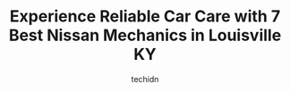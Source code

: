 ---
layout: ampstory
image: https://images.unsplash.com/photo-1515674447568-09bbb507b96c?ixlib=rb-4.0.3&ixid=MnwxMjA3fDB8MHxwaG90by1wYWdlfHx8fGVufDB8fHx8&auto=format&fit=crop&w=640&h=853&q=80
author: techidn
featured: false
description: Experience the excellence of automotive service by visiting the 7 best Nissan Mechanic in Louisville KY, USA. With their expertise, attention to detail, and commitment to customer satisfacti
title: Experience Reliable Car Care with 7 Best Nissan Mechanics in Louisville KY
cover:
   title: Experience Reliable Car Care with 7 Best Nissan Mechanics in Louisville KY
   subtitle: Rickpate
   background: https://images.unsplash.com/photo-1515674447568-09bbb507b96c?ixlib=rb-4.0.3&ixid=MnwxMjA3fDB8MHxwaG90by1wYWdlfHx8fGVufDB8fHx8&auto=format&fit=crop&w=640&h=853&q=80

pages: 
 - layout: thirds
   top: <h1>#1 Louisville Automotive Shop</h1>
   bottom: "<p>This place is a hidden gem.  I needed a few things done on my car, and they were very reasonable. Everyone that i encountered was friendly. They also try to fix your car </p>"
   background: https://www.knot35.com/toplist/wp-content/uploads/2023/06/best-nissan-mechanic-1-in-louisville-ky-1685839426.jpeg
   backgroundblur: true
 - layout: thirds
   top: <h1>#2 Springdale Automotive Centers</h1>
   bottom: "<p>8005 Brownsboro Rd, Louisville, KY 40241, United States</p>"
   background: https://www.knot35.com/toplist/wp-content/uploads/2023/06/best-nissan-mechanic-2-in-louisville-ky-1685839427.jpeg
   cta:
      link: https://www.knot35.com/toplist/experience-reliable-car-care-with-7-best-nissan-mechanics-in-louisville-ky/
      text: Experience Reliable Car Care with 7 Best Nissan Mechanics in Louisville KY
 - layout: thirds
   top: <h1>#3 Kenny Jones Automotive Inc</h1>
   bottom: "<p>2321 Watterson Trail, Louisville, KY 40299, United States</p>"
   background: https://www.knot35.com/toplist/wp-content/uploads/2023/06/best-nissan-mechanic-3-in-louisville-ky-1685839427.jpeg
   cta:
      link: https://www.knot35.com/toplist/experience-reliable-car-care-with-7-best-nissan-mechanics-in-louisville-ky/
      text: Experience Reliable Car Care with 7 Best Nissan Mechanics in Louisville KY
 - layout: thirds
   top: <h1>#4 Barnes Auto Service</h1>
   bottom: "<p>3800 Bishop Ln, Louisville, KY 40218, United States</p>"
   background: https://images.unsplash.com/photo-1561679660-d00ee1e0dc8e?ixlib=rb-4.0.3&ixid=MnwxMjA3fDB8MHxwaG90by1wYWdlfHx8fGVufDB8fHx8&auto=format&fit=crop&w=640&h=853&q=80
   cta:
      link: https://www.knot35.com/toplist/experience-reliable-car-care-with-7-best-nissan-mechanics-in-louisville-ky/
      text: Experience Reliable Car Care with 7 Best Nissan Mechanics in Louisville KY
 - layout: thirds
   top: <h1>#5 Neutz & Tudor Automotive Specialists</h1>
   bottom: "<p>10401 Watterson Trail, Louisville, KY 40299, United States</p>"
   background: https://images.unsplash.com/photo-1509114397022-ed747cca3f65?ixlib=rb-4.0.3&ixid=MnwxMjA3fDB8MHxwaG90by1wYWdlfHx8fGVufDB8fHx8&auto=format&fit=crop&w=640&h=853&q=80
   cta:
      link: https://www.knot35.com/toplist/experience-reliable-car-care-with-7-best-nissan-mechanics-in-louisville-ky/
      text: Experience Reliable Car Care with 7 Best Nissan Mechanics in Louisville KY
 - layout: thirds
   top: <h1>#6 Grossman Tuning</h1>
   bottom: "<p>830 S 1st St, Louisville, KY 40203, United States</p>"
   background: https://images.unsplash.com/photo-1608501821300-4f99e58bba77?ixlib=rb-4.0.3&ixid=MnwxMjA3fDB8MHxwaG90by1wYWdlfHx8fGVufDB8fHx8&auto=format&fit=crop&w=640&h=853&q=80
   cta:
      link: https://www.knot35.com/toplist/experience-reliable-car-care-with-7-best-nissan-mechanics-in-louisville-ky/
      text: Experience Reliable Car Care with 7 Best Nissan Mechanics in Louisville KY
 - layout: thirds
   top: <h1>#7 Smith Imported Car Service - Bosch Car Service</h1>
   bottom: "<p>1250 E Broadway, Louisville, KY 40204, United States</p>"
   background: https://plus.unsplash.com/premium_photo-1664640458616-3c74f8cb4589?ixlib=rb-4.0.3&ixid=MnwxMjA3fDB8MHxwaG90by1wYWdlfHx8fGVufDB8fHx8&auto=format&fit=crop&w=640&h=853&q=80
   cta:
      link: https://www.knot35.com/toplist/experience-reliable-car-care-with-7-best-nissan-mechanics-in-louisville-ky/
      text: Experience Reliable Car Care with 7 Best Nissan Mechanics in Louisville KY
 - layout: thirds
   middle: Continue reading...
   background: https://images.unsplash.com/photo-1549241520-425e3dfc01cb?ixlib=rb-4.0.3&ixid=MnwxMjA3fDB8MHxwaG90by1wYWdlfHx8fGVufDB8fHx8&auto=format&fit=crop&w=640&h=853&q=80
   cta:
      link: https://www.knot35.com/toplist/experience-reliable-car-care-with-7-best-nissan-mechanics-in-louisville-ky/
      text: Experience Reliable Car Care with 7 Best Nissan Mechanics in Louisville KY
      
---